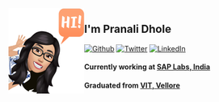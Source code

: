 <img align="left" width="150" height="170" alt="Pranali" src="https://raw.githubusercontent.com/pranalidhole/pranalidhole/master/animated.png"/>

## I'm Pranali Dhole

 

<p>
<a href="https://github.com/pranalidhole" target="_blank"><img alt="Github" src="https://img.shields.io/badge/GitHub-%2312100E.svg?&style=for-the-badge&logo=Github&logoColor=white" /></a> 
<a href="https://twitter.com/pranalidhole95" target="_blank"><img alt="Twitter" src="https://img.shields.io/badge/twitter-%231DA1F2.svg?&style=for-the-badge&logo=twitter&logoColor=white" /></a> 
<a href="https://www.linkedin.com/in/dholepranali" target="_blank"><img alt="LinkedIn" src="https://img.shields.io/badge/linkedin-%230077B5.svg?&style=for-the-badge&logo=linkedin&logoColor=white" /></a>
</p>

#### Currently working at [SAP Labs, India][sap] 
#### Graduated from [VIT, Vellore][vit]

[sap]: www.sap.com
[vit]: https://vit.ac.in/
